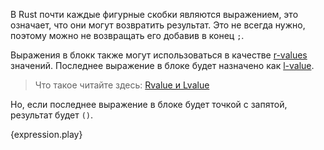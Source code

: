 В Rust почти каждые фигурные скобки являются выражением, это означает, что они могут возвратить результат. Это не всегда нужно, поэтому можно не возвращать его добавив в конец `;`.

Выражения в блокк также могут использоваться в качестве [r-values](https://en.wikipedia.org/wiki/Value_%28computer_science%29#lrvalue) значений. Последнее выражение в блоке будет назначено как [l-value](https://en.wikipedia.org/wiki/Value_%28computer_science%29#lrvalue).
> Что такое читайте здесь: [Rvalue и Lvalue](http://msdn.microsoft.com/ru-ru/library/f90831hc.aspx)

Но, если последнее выражение в блоке будет точкой с запятой, результат будет `()`.

{expression.play}
